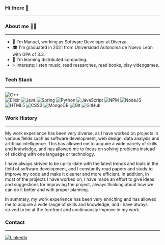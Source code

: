 ### Hi there 👋
---

### About me 🧑‍💻
---
- 🔭 I'm Manuel, working as Software Developer at Diverza.
- 🎓 I'm graduated in 2021 from Universidad Autonoma de Nuevo Leon with GPA of 3.3.
- 🌱 I'm learning distributed computing.
- ⚡ Interests: listen music, read researches, read books, play videogames.

### Tech Stack
---
![C++](https://img.shields.io/badge/c++-%2300599C.svg?style=for-the-badge&logo=c%2B%2B&logoColor=white) 	
![Elixir](https://img.shields.io/badge/elixir-%234B275F.svg?style=for-the-badge&logo=elixir&logoColor=white)
![Java](https://img.shields.io/badge/java-%23ED8B00.svg?style=for-the-badge&logo=java&logoColor=white)
![Spring](https://img.shields.io/badge/spring-%236DB33F.svg?style=for-the-badge&logo=spring&logoColor=white)
![Python](https://img.shields.io/badge/python-3670A0?style=for-the-badge&logo=python&logoColor=ffdd54)
![JavaScript](https://img.shields.io/badge/javascript-%23323330.svg?style=for-the-badge&logo=javascript&logoColor=%23F7DF1E)
![NPM](https://img.shields.io/badge/NPM-%23000000.svg?style=for-the-badge&logo=npm&logoColor=white)
![NodeJS](https://img.shields.io/badge/node.js-6DA55F?style=for-the-badge&logo=node.js&logoColor=white)
![HTML5](https://img.shields.io/badge/html5-%23E34F26.svg?style=for-the-badge&logo=html5&logoColor=white)
![CSS3](https://img.shields.io/badge/css3-%231572B6.svg?style=for-the-badge&logo=css3&logoColor=white)
![MongoDB](https://img.shields.io/badge/MongoDB-%234ea94b.svg?style=for-the-badge&logo=mongodb&logoColor=white)
![Git](https://img.shields.io/badge/git-%23F05033.svg?style=for-the-badge&logo=git&logoColor=white)
![GitHub](https://img.shields.io/badge/github-%23121011.svg?style=for-the-badge&logo=github&logoColor=white)

### Work History
---

My work experience has been very diverse, as I have worked on projects in various fields such as software development, web design, data analysis and artificial intelligence. This has allowed me to acquire a wide variety of skills and knowledge, and has allowed me to focus on solving problems instead of sticking with one language or technology.

I have always strived to be up-to-date with the latest trends and tools in the field of software development, and I constantly read papers and study to improve my code and make it cleaner and more efficient. In addition, in most of the projects I have worked on, I have made an effort to give ideas and suggestions for improving the project, always thinking about how we can do it better and with proper planning.

In summary, my work experience has been very enriching and has allowed me to acquire a wide range of skills and knowledge, and I have always strived to be at the forefront and continuously improve in my work.

### Contact
---
[![LinkedIn](https://img.shields.io/badge/linkedin-%230077B5.svg?style=for-the-badge&logo=linkedin&logoColor=white)](https://www.linkedin.com/in/manuel-antonio-garcia-garcia-690866171/)
